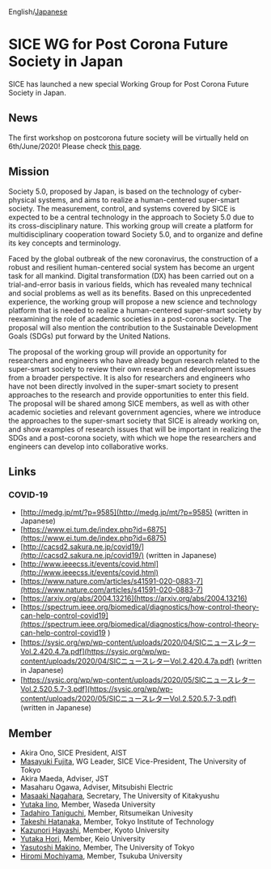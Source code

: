 English/[Japanese](index_jp.md)

# SICE WG for Post Corona Future Society in Japan

SICE has launched a new special Working Group for Post Corona Future Society in Japan. 

## News
The first workshop on postcorona future society will be virtually held on 6th/June/2020!
Please check [this page](https://postcorona-sice.github.io/ws2020_1_en.html).

## Mission
Society 5.0, proposed by Japan, is based on the technology of cyber-physical systems,
and aims to realize a human-centered super-smart society.
The measurement, control, and systems covered by SICE is expected to be a central technology in the approach to Society 5.0 due to its cross-disciplinary nature. 
This working group will create a platform for multidisciplinary cooperation toward Society 5.0, and to organize and define its key concepts and terminology.

Faced by the global outbreak of the new coronavirus, the construction of a robust and resilient human-centered social system has become an urgent task for all mankind. Digital transformation (DX) has been carried out on a trial-and-error basis in various fields, which has revealed many technical and social problems as well as its benefits. Based on this unprecedented experience, the working group will propose a new science and technology platform that is needed to realize a human-centered super-smart society by reexamining the role of academic societies in a post-corona society. 
The proposal will also mention the contribution to the Sustainable Development Goals (SDGs) put forward by the United Nations.

The proposal of the working group will provide an opportunity for researchers and engineers who have already begun research related to the super-smart society to review their own research and development issues from a broader perspective. It is also for researchers and engineers who have not been directly involved in the super-smart society to present approaches to the research and provide opportunities to enter this field. The proposal will be shared among SICE members, as well as with other academic societies and relevant government agencies, where we introduce the approaches to the super-smart society that SICE is already working on, and show examples of research issues that will be important in realizing the SDGs and a post-corona society, with which we hope the researchers and engineers can develop into collaborative works.

## Links
### COVID-19
- [http://medg.jp/mt/?p=9585](http://medg.jp/mt/?p=9585) (written in Japanese)
- [https://www.ei.tum.de/index.php?id=6875](https://www.ei.tum.de/index.php?id=6875)
- [http://cacsd2.sakura.ne.jp/covid19/](http://cacsd2.sakura.ne.jp/covid19/) (written in Japanese)
- [http://www.ieeecss.it/events/covid.html](http://www.ieeecss.it/events/covid.html)
- [https://www.nature.com/articles/s41591-020-0883-7](https://www.nature.com/articles/s41591-020-0883-7)
- [https://arxiv.org/abs/2004.13216](https://arxiv.org/abs/2004.13216)
- [https://spectrum.ieee.org/biomedical/diagnostics/how-control-theory-can-help-control-covid19](https://spectrum.ieee.org/biomedical/diagnostics/how-control-theory-can-help-control-covid19
)
- [https://sysic.org/wp/wp-content/uploads/2020/04/SICニュースレターVol.2.420.4.7a.pdf](https://sysic.org/wp/wp-content/uploads/2020/04/SICニュースレターVol.2.420.4.7a.pdf) (written in Japanese)
- [https://sysic.org/wp/wp-content/uploads/2020/05/SICニュースレターVol.2.520.5.7-3.pdf](https://sysic.org/wp/wp-content/uploads/2020/05/SICニュースレターVol.2.520.5.7-3.pdf) (written in Japanese)


## Member
- Akira Ono, SICE President, AIST
- [Masayuki Fujita](https://www.scl.ipc.i.u-tokyo.ac.jp/member2/fujita/fujitae.html), WG Leader, SICE Vice-President, The University of Tokyo
- Akira Maeda, Adviser, JST
- Masaharu Ogawa, Adviser, Mitsubishi Electric
- [Masaaki Nagahara](https://nagahara-masaaki.github.io), Secretary, The University of Kitakyushu
- [Yutaka Iino](https://researchmap.jp/yutakaiino?lang=en), Member, Waseda University
- [Tadahiro Taniguchi](http://www.tanichu.com/), Member, Ritsumeikan Univesity
- [Takeshi Hatanaka](http://is.eei.eng.osaka-u.ac.jp/hatanaka/index.php), Member, Tokyo Institute of Technology
- [Kazunori Hayashi](https://kazunorihayashi.github.io/index_e.html), Member, Kyoto University
- [Yutaka Hori](https://hori.appi.keio.ac.jp/en), Member, Keio University
- [Yasutoshi Makino](https://www.k.u-tokyo.ac.jp/pros-e/person/yasutoshi_makino/yasutoshi_makino.htm), Member, The University of Tokyo
- [Hiromi Mochiyama](http://www.frlab.iit.tsukuba.ac.jp/member/motiyama.html), Member, Tsukuba University
